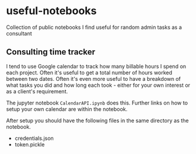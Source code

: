 # useful-notebooks
Collection of public notebooks I find useful for random admin tasks as a consultant

## Consulting time tracker

I tend to use Google calendar to track how many billable hours I spend on each project. Often it's useful to get a total number of hours worked between two dates. Often it's even more useful to have a breakdown of what tasks you did and how long each took - either for your own interest or as a client's requirement.

The jupyter notebook ``CalendarAPI.ipynb`` does this. Further links on how to setup your own calendar are within the notebook.

After setup you should have the following files in the same directory as the notebook.

- credentials.json
- token.pickle

